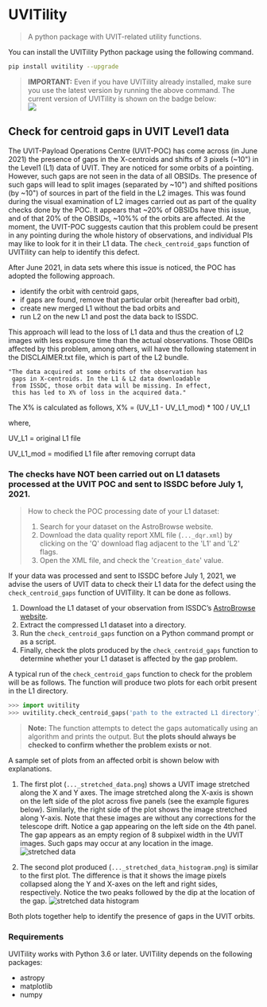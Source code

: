 # **UVITility**
> A python package with UVIT-related utility functions.


You can install the UVITility Python package using the following command.

```bash
pip install uvitility --upgrade
``` 
	
> **IMPORTANT:** Even if you have UVITility already installed, make sure you use the latest version by running the above command. The current version of UVITility is shown on the badge below: <br> <a href="https://pypi.org/project/uvitility/"><img src="https://img.shields.io/pypi/v/uvitility?style=for-the-badge"/></a>

## Check for centroid gaps in UVIT Level1 data

The UVIT-Payload Operations Centre (UVIT-POC) has come across (in June 2021) the presence of gaps in the X-centroids and shifts of 3 pixels (~10") in the Level1 (L1) data of UVIT. They are noticed for some orbits of a pointing. However, such gaps are not seen in the data of all OBSIDs. The presence of such gaps will lead to split images (separated by ~10") and shifted positions (by ~10") of sources in part of the field in the L2 images. This was found during the visual examination of L2 images carried out as part of the quality checks done by the POC. It appears that ~20% of OBSIDs have this issue, and of that 20% of the OBSIDs, ~10%% of the orbits are affected. At the moment, the UVIT-POC suggests caution that this problem could be present in any pointing during the whole history of observations, and individual PIs may like to look for it in their L1 data. The `check_centroid_gaps` function of UVITility can help to identify this defect.

After June 2021, in data sets where this issue is noticed, the POC has adopted the following approach.
- identify the orbit with centroid gaps, 
- if gaps are found, remove that particular orbit (hereafter bad orbit), 
- create new merged L1 without the bad orbits and 
- run L2 on the new L1 and post the data back to ISSDC. 

This approach will lead to the loss of L1 data and thus the creation of L2 images with less exposure time than the actual observations. Those OBIDs affected by this problem, among others, will have the following statement in the DISCLAIMER.txt file, which is part of the L2 bundle.

	"The data acquired at some orbits of the observation has 
	 gaps in X-centroids. In the L1 & L2 data downloadable 
     from ISSDC, those orbit data will be missing. In effect, 
     this has led to X% of loss in the acquired data."

The X% is calculated as follows,
X% = (UV_L1 - UV_L1_mod) * 100 / UV_L1

where,

UV_L1 = original L1 file 

UV_L1_mod = modified L1 file after removing corrupt data

### The checks have **NOT** been carried out on L1 datasets processed at the UVIT POC and sent to ISSDC before July 1, 2021. 
> How to check the POC processing date of your L1 dataset:
> 1. Search for your dataset on the AstroBrowse website.
> 2. Download the data quality report XML file (`..._dqr.xml`) by clicking on the 'Q' download flag adjacent to the 'L1' and 'L2' flags.
> 3. Open the XML file, and check the '`Creation_date`' value.

If your data was processed and sent to ISSDC before July 1, 2021, we advise the users of UVIT data to check their L1 data for the defect using the `check_centroid_gaps` function of UVITility. It can be done as follows. 

1. Download the L1 dataset of your observation from ISSDC’s [AstroBrowse website](https://astrobrowse.issdc.gov.in/astro_archive/archive/Home.jsp). 
2. Extract the compressed L1 dataset into a directory. 
3. Run the `check_centroid_gaps` function on a Python command prompt or as a script. 
4. Finally, check the plots produced by the `check_centroid_gaps` function to determine whether your L1 dataset is affected by the gap problem. 

A typical run of the `check_centroid_gaps` function to check for the problem will be as follows. The function will produce two plots for each orbit present in the L1 directory. 

```python
>>> import uvitility
>>> uvitility.check_centroid_gaps('path to the extracted L1 directory')
```
> **Note:** The function attempts to detect the gaps automatically using an algorithm and prints the output. But **the plots should always be checked to confirm whether the problem exists or not**. 

A sample set of plots from an affected orbit is shown below with explanations. 
1. The first plot (`..._stretched_data.png`) shows a UVIT image stretched along the X and Y axes. The image stretched along the X-axis is shown on the left side of the plot across five panels (see the example figures below).  Similarly, the right side of the plot shows the image stretched along Y-axis. Note that these images are without any corrections for the telescope drift. Notice a gap appearing on the left side on the 4th panel. The gap appears as an empty region of 8 subpixel width in the UVIT images. Such gaps may occur at any location in the image. 
![stretched data](https://i.imgur.com/TPYZ31m.png)
 
2. The second plot produced (`..._stretched_data_histogram.png`) is similar to the first plot. The difference is that it shows the image pixels collapsed along the Y and X-axes on the left and right sides, respectively. Notice the two peaks followed by the dip at the location of the gap. 
![stretched data histogram](https://i.imgur.com/LGCWIDf.png)

Both plots together help to identify the presence of gaps in the UVIT orbits. 


### Requirements

UVITility works with Python 3.6 or later. UVITility depends on the following packages:

* astropy
* matplotlib
* numpy

